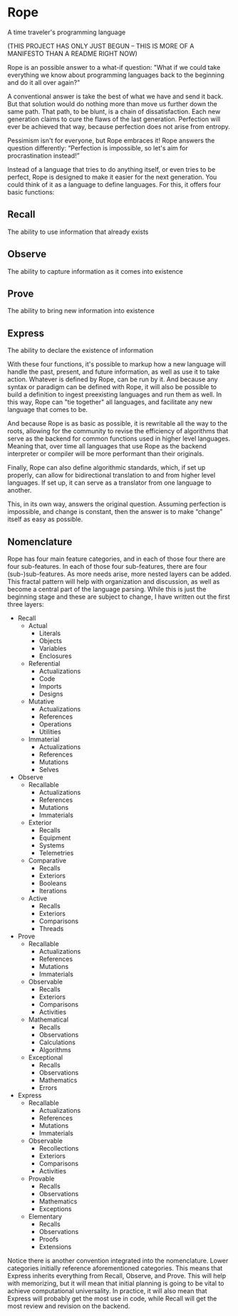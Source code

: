 # Rope
A time traveler's programming language

(THIS PROJECT HAS ONLY JUST BEGUN – THIS IS MORE OF A MANIFESTO THAN A README RIGHT NOW)

Rope is an possible answer to a what-if question:
"What if we could take everything we know about programming languages back to the beginning and do it all over again?"

A conventional answer is take the best of what we have and send it back. But that solution would do nothing more than move us further down the same path. That path, to be blunt, is a chain of dissatisfaction. Each new generation claims to cure the flaws of the last generation. Perfection will ever be achieved that way, because perfection does not arise from entropy.

Pessimism isn't for everyone, but Rope embraces it! Rope answers the question differently:
“Perfection is impossible, so let's aim for procrastination instead!”

Instead of a language that tries to do anything itself, or even tries to be perfect, Rope is designed to make it easier for the next generation. You could think of it as a language to define languages. For this, it offers four basic functions:

## Recall
The ability to use information that already exists

## Observe
The ability to capture information as it comes into existence

## Prove
The ability to bring new information into existence

## Express
The ability to declare the existence of information

With these four functions, it's possible to markup how a new language will handle the past, present, and future information, as well as use it to take action. Whatever is defined by Rope, can be run by it. And because any syntax or paradigm can be defined with Rope, it will also be possible to build a definition to ingest preexisting languages and run them as well. In this way, Rope can "tie together" all languages, and facilitate any new language that comes to be.

And because Rope is as basic as possible, it is rewritable all the way to the roots, allowing for the community to revise the efficiency of algorithms that serve as the backend for common functions used in higher level languages. Meaning that, over time all languages that use Rope as the backend interpreter or compiler will be more performant than their originals.

Finally, Rope can also define algorithmic standards, which, if set up properly, can allow for bidirectional translation to and from higher level languages. If set up, it can serve as a translator from one language to another.

This, in its own way, answers the original question. Assuming perfection is impossible, and change is constant, then the answer is to make “change” itself as easy as possible.

## Nomenclature
Rope has four main feature categories, and in each of those four there are four sub-features. In each of those four sub-features, there are four (sub-)sub-features. As more needs arise, more nested layers can be added. This fractal pattern will help with organization and discussion, as well as become a central part of the language parsing. While this is just the beginning stage and these are subject to change, I have written out the first three layers:
* Recall
  * Actual
    * Literals
    * Objects
    * Variables
    * Enclosures
  * Referential
    * Actualizations
    * Code
    * Imports
    * Designs
  * Mutative
    * Actualizations
    * References
    * Operations
    * Utilities
  * Immaterial
    * Actualizations
    * References
    * Mutations
    * Selves
* Observe
  * Recallable
    * Actualizations
    * References
    * Mutations
    * Immaterials
  * Exterior
    * Recalls
    * Equipment
    * Systems
    * Telemetries
  * Comparative
    * Recalls
    * Exteriors
    * Booleans
    * Iterations
  * Active
    * Recalls
    * Exteriors
    * Comparisons
    * Threads
* Prove
  * Recallable
    * Actualizations
    * References
    * Mutations
    * Immaterials
  * Observable
    * Recalls
    * Exteriors
    * Comparisons
    * Activities
  * Mathematical
    * Recalls
    * Observations
    * Calculations
    * Algorithms
  * Exceptional
    * Recalls
    * Observations
    * Mathematics
    * Errors
* Express
  * Recallable
    * Actualizations
    * References
    * Mutations
    * Immaterials
  * Observable
    * Recollections
    * Exteriors
    * Comparisons
    * Activities
  * Provable
    * Recalls
    * Observations
    * Mathematics
    * Exceptions
  * Elementary
    * Recalls
    * Observations
    * Proofs
    * Extensions

Notice there is another convention integrated into the nomenclature. Lower categories initially reference aforementioned categories. This means that Express inherits everything from Recall, Observe, and Prove. This will help with memorizing, but it will mean that initial planning is going to be vital to achieve computational universality. In practice, it will also mean that Express will probably get the most use in code, while Recall will get the most review and revision on the backend.
